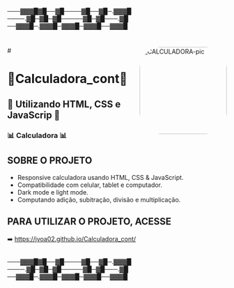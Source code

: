 ##
───▓▓▓█▓█──▓█────▓█──▓█─.▓▓▓█
────.▓█─▓█─▓█─────▓█─▓█───.▓█
──▓▓▓█─.▓▓▓█─▓▓▓█─▓▓▓█──▓▓▓█
##

#
 <img align="right" alt="CALCULADORA-pic" height="200" style="border-radius:50px;" src="https://github.com/JVOA02/Calculadora_cont/blob/main/preview_01.gif">
#

# 🧮Calculadora_cont🧮
## 📱 Utilizando HTML, CSS e JavaScrip 📱
### 📊 Calculadora 📊

## SOBRE O PROJETO
- Responsive calculadora usando HTML, CSS & JavaScript.
- Compatibilidade com celular, tablet e computador.
- Dark mode e light mode.
- Computando adição, subitração, divisão e multiplicação.

## PARA UTILIZAR O PROJETO, ACESSE
➡️ https://jvoa02.github.io/Calculadora_cont/
##
───▓▓▓█▓█──▓█────▓█──▓█─.▓▓▓█
────.▓█─▓█─▓█─────▓█─▓█───.▓█
──▓▓▓█─.▓▓▓█─▓▓▓█─▓▓▓█──▓▓▓█
##

 

